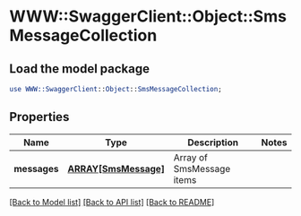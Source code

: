 # WWW::SwaggerClient::Object::SmsMessageCollection

## Load the model package
```perl
use WWW::SwaggerClient::Object::SmsMessageCollection;
```

## Properties
Name | Type | Description | Notes
------------ | ------------- | ------------- | -------------
**messages** | [**ARRAY[SmsMessage]**](SmsMessage.md) | Array of SmsMessage items | 

[[Back to Model list]](../README.md#documentation-for-models) [[Back to API list]](../README.md#documentation-for-api-endpoints) [[Back to README]](../README.md)


